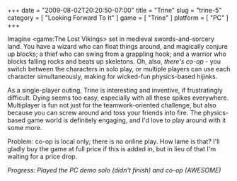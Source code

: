 +++
date = "2009-08-02T20:20:50-07:00"
title = "Trine"
slug = "trine-5"
category = [ "Looking Forward To It" ]
game = [ "Trine" ]
platform = [ "PC" ]
+++

Imagine <game:The Lost Vikings> set in medieval swords-and-sorcery land.  You have a wizard who can float things around, and magically conjure up blocks; a thief who can swing from a grappling hook; and a warrior who blocks falling rocks and beats up skeletons.  Oh, also, <i>there's co-op</i> - you switch between the characters in solo play, or multiple players can use each character simultaneously, making for wicked-fun physics-based hijinks.

As a single-player outing, Trine is interesting and inventive, if frustratingly difficult.  Dying seems too easy, especially with all these spikes everywhere.  Multiplayer is fun not just for the teamwork-oriented challenge, but also because you can screw around and toss your friends into fire.  The physics-based game world is definitely engaging, and I'd love to play around with it some more.

Problem: co-op is local only; there is no online play.  How lame is that?  I'll gladly buy the game at full price if this is added in, but in lieu of that I'm waiting for a price drop.

<i>Progress: Played the PC demo solo (didn't finish) and co-op (AWESOME)</i>